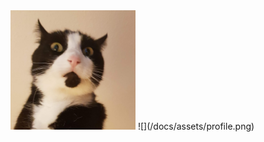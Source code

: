 <img src="https://github.com/iC4rds/iC4rds.github.io/blob/main/docs/assets/profile.png" width="200" />
![](/docs/assets/profile.png)

